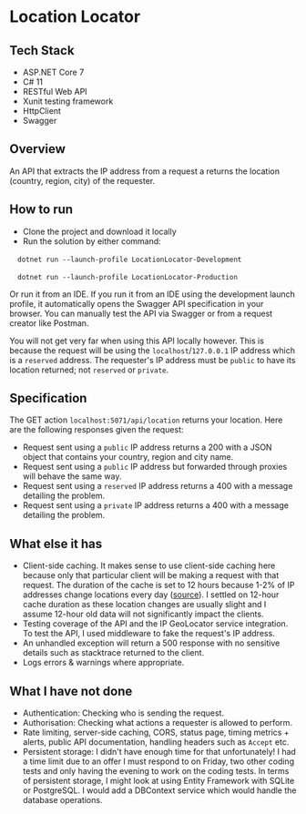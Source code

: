 # Location Locator

## Tech Stack
- ASP.NET Core 7
- C# 11
- RESTful Web API
- Xunit testing framework
- HttpClient
- Swagger

## Overview
An API that extracts the IP address from a request a returns the location (country, region, city) of the requester.

## How to run
- Clone the project and download it locally
- Run the solution by either command:

&emsp;`dotnet run --launch-profile LocationLocator-Development`

&emsp;`dotnet run --launch-profile LocationLocator-Production`

Or run it from an IDE. If you run it from an IDE using the development launch profile, it automatically opens the Swagger API specification in your browser. You can manually test the API via Swagger or from a request creator like Postman.

You will not get very far when using this API locally however. This is because the request will be using the `localhost`/`127.0.0.1` IP address which is a `reserved` address. The requester's IP address must be `public` to have its location returned; not `reserved` or `private`.

## Specification
The GET action `localhost:5071/api/location` returns your location. Here are the following responses given the request:
- Request sent using a `public` IP address returns a 200 with a JSON object that contains your country, region and city name.
- Request sent using a `public` IP address but forwarded through proxies will behave the same way.
- Request sent using a `reserved` IP address returns a 400 with a message detailing the problem.
- Request sent using a `private` IP address returns a 400 with a message detailing the problem.

## What else it has
- Client-side caching. It makes sense to use client-side caching here because only that particular client will be making a request with that request. The duration of the cache is set to 12 hours because 1-2% of IP addresses change locations every day ([source](https://ipinfo.io/blog/how-many-ips-change-geolocation-over-a-year/)). I settled on 12-hour cache duration as these location changes are usually slight and I assume 12-hour old data will not significantly impact the clients.
- Testing coverage of the API and the IP GeoLocator service integration. To test the API, I used middleware to fake the request's IP address.
- An unhandled exception will return a 500 response with no sensitive details such as stacktrace returned to the client.
- Logs errors & warnings where appropriate.

## What I have not done
- Authentication:  Checking who is sending the request.
- Authorisation: Checking what actions a requester is allowed to perform.
- Rate limiting, server-side caching, CORS, status page, timing metrics + alerts, public API documentation, handling headers such as `Accept` etc.
- Persistent storage: I didn't have enough time for that unfortunately! I had a time limit due to an offer I must respond to on Friday, two other coding tests and only having the evening to work on the coding tests. In terms of persistent storage, I might look at using Entity Framework with SQLite or PostgreSQL. I would add a DBContext service which would handle the database operations.
